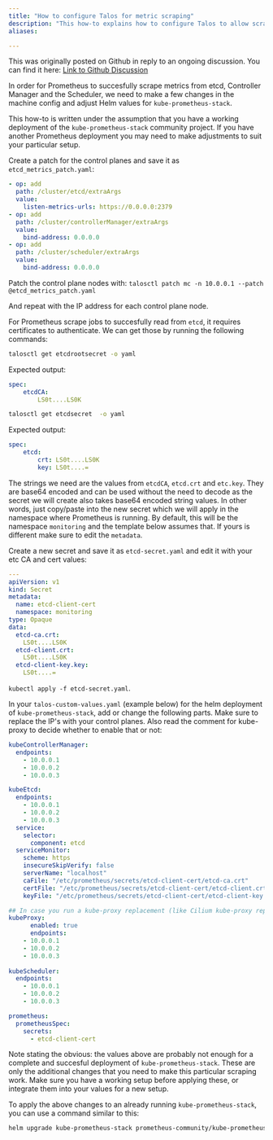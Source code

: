 ```yaml
---
title: "How to configure Talos for metric scraping"
description: "This how-to explains how to configure Talos to allow scraping with Prometheus."
aliases:

---
```


This was originally posted on Github in reply to an ongoing discussion. You can find it here:
[Link to Github Discussion](https://github.com/siderolabs/talos/discussions/7214#discussioncomment-11709688 "How to get etcd metrics")

In order for Prometheus to succesfully scrape metrics from etcd, Controller Manager and the Scheduler, we need to make a few changes in the machine config and adjust Helm values for `kube-prometheus-stack`.

This how-to is written under the assumption that you have a working deployment of the `kube-prometheus-stack` community project. If you have another Prometheus deployment you may need to make adjustments to suit your particular setup.

Create a patch for the control planes and save it as `etcd_metrics_patch.yaml`:

```yaml
- op: add
  path: /cluster/etcd/extraArgs
  value:
    listen-metrics-urls: https://0.0.0.0:2379
- op: add
  path: /cluster/controllerManager/extraArgs
  value:
    bind-address: 0.0.0.0
- op: add
  path: /cluster/scheduler/extraArgs
  value:
    bind-address: 0.0.0.0
```

Patch the control plane nodes with:
`talosctl patch mc -n 10.0.0.1 --patch @etcd_metrics_patch.yaml`

And repeat with the IP address for each control plane node.

For Prometheus scrape jobs to succesfully read from `etcd`, it requires certificates to authenticate. We can get those by running the following commands:

```sh
talosctl get etcdrootsecret -o yaml
```
Expected output:
```yaml
spec:
    etcdCA:
        LS0t....LS0K
```

```sh
talosctl get etcdsecret  -o yaml
```
Expected output:
```yaml
spec:
    etcd:
        crt: LS0t....LS0K
        key: LS0t....=
```

The strings we need are the values from `etcdCA`, `etcd.crt` and `etc.key`. They are base64 encoded and can be used without the need to decode as the secret we will create also takes base64 encoded string values. In other words, just copy/paste into the new secret which we will apply in the namespace where Prometheus is running. By default, this will be the namespace `monitoring` and the template below assumes that. If yours is different make sure to edit the `metadata`.

Create a new secret and save it as `etcd-secret.yaml` and edit it with your etc CA and cert values:

```yaml
---
apiVersion: v1
kind: Secret
metadata:
  name: etcd-client-cert
  namespace: monitoring
type: Opaque
data:
  etcd-ca.crt:
    LS0t....LS0K
  etcd-client.crt:
    LS0t....LS0K
  etcd-client-key.key:
    LS0t....=
```
`kubectl apply -f etcd-secret.yaml`.

In your `talos-custom-values.yaml` (example below) for the helm deployment of `kube-prometheus-stack`, add or change the following parts. Make sure to replace the IP's with your control planes. Also read the comment for kube-proxy to decide whether to enable that or not:

```yaml
kubeControllerManager:
  endpoints:
    - 10.0.0.1
    - 10.0.0.2
    - 10.0.0.3

kubeEtcd:
  endpoints:
    - 10.0.0.1
    - 10.0.0.2
    - 10.0.0.3
  service:
    selector:
      component: etcd
  serviceMonitor:
    scheme: https
    insecureSkipVerify: false
    serverName: "localhost"
    caFile: "/etc/prometheus/secrets/etcd-client-cert/etcd-ca.crt"
    certFile: "/etc/prometheus/secrets/etcd-client-cert/etcd-client.crt"
    keyFile: "/etc/prometheus/secrets/etcd-client-cert/etcd-client-key.key"

## In case you run a kube-proxy replacement (like Cilium kube-proxy replacement) you need to set enabled: false or comment this out. This is for Kubernetes kube-proxy scraping only and will not work on proxy replacements.
kubeProxy:
	  enabled: true
	  endpoints:
    - 10.0.0.1
    - 10.0.0.2
    - 10.0.0.3
      
kubeScheduler:
  endpoints:
    - 10.0.0.1
    - 10.0.0.2
    - 10.0.0.3

prometheus:
  prometheusSpec:
    secrets:
      - etcd-client-cert
```

Note stating the obvious: the values above are probably not enough for a complete and succesful deployment of `kube-prometheus-stack`. These are only the additional changes that you need to make this particular scraping work. Make sure you have a working setup before applying these, or integrate them into your values for a new setup.

To apply the above changes to an already running `kube-prometheus-stack`, you can use a command similar to this:
```sh
helm upgrade kube-prometheus-stack prometheus-community/kube-prometheus-stack --namespace monitoring --reuse-values --values talos-custom-values.yaml
```